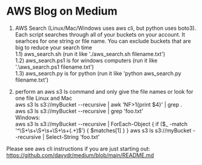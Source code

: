 # AWS Blog on Medium  
1) AWS Search (Linux/Mac/Windows uses aws cli, but python uses boto3). Each script searches through all of your buckets on your account. It searhces for one string or file name. You can exclude buckets that are big to reduce your search time  
   1.1) aws_search.sh  (run it like './aws_search.sh filename.txt')  
   1.2) aws_search.ps1 is for windows computers (run it like '.\aws_search.ps1 filename.txt')  
   1.3) aws_search.py is for python (run it like 'python aws_search.py filename.txt')  

2) perform an aws s3 ls command and only give the file names or look for one file
   Linux and Mac  
   aws s3 ls s3://myBucket --recursive | awk 'NF>1{print $4}' | grep .  
   aws s3 ls s3://myBucket --recursive | grep 'foo.txt'  
   Windows:  
   aws s3 ls s3://myBucket --recursive | ForEach-Object { if ($_ -match '^\S+\s+\S+\s+\S+\s+(.+)$') { $matches[1] } }
   aws s3 ls s3://myBucket --recursive | Select-String 'foo.txt'  

 
   
Please see aws cli instructions if you are just starting out:  
https://github.com/davydr/medium/blob/main/README.md  
